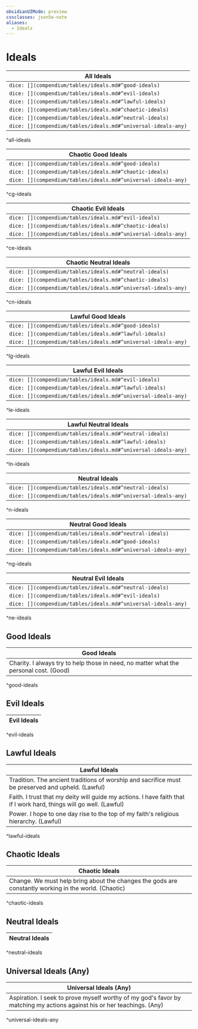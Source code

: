 ```yaml
---
obsidianUIMode: preview
cssclasses: json5e-note
aliases:
  - Ideals
---
```

# Ideals

| All Ideals |
|------------|
| `dice: [](compendium/tables/ideals.md#^good-ideals)`  |
| `dice: [](compendium/tables/ideals.md#^evil-ideals)`  |
| `dice: [](compendium/tables/ideals.md#^lawful-ideals)`  |
| `dice: [](compendium/tables/ideals.md#^chaotic-ideals)`  |
| `dice: [](compendium/tables/ideals.md#^neutral-ideals)`  |
| `dice: [](compendium/tables/ideals.md#^universal-ideals-any)`  |
^all-ideals

| Chaotic Good Ideals |
|------------|
| `dice: [](compendium/tables/ideals.md#^good-ideals)`  |
| `dice: [](compendium/tables/ideals.md#^chaotic-ideals)`  |
| `dice: [](compendium/tables/ideals.md#^universal-ideals-any)`  |
^cg-ideals

| Chaotic Evil Ideals |
|------------|
| `dice: [](compendium/tables/ideals.md#^evil-ideals)`  |
| `dice: [](compendium/tables/ideals.md#^chaotic-ideals)`  |
| `dice: [](compendium/tables/ideals.md#^universal-ideals-any)`  |
^ce-ideals

| Chaotic Neutral Ideals |
|------------|
| `dice: [](compendium/tables/ideals.md#^neutral-ideals)`  |
| `dice: [](compendium/tables/ideals.md#^chaotic-ideals)`  |
| `dice: [](compendium/tables/ideals.md#^universal-ideals-any)`  |
^cn-ideals

| Lawful Good Ideals |
|------------|
| `dice: [](compendium/tables/ideals.md#^good-ideals)`  |
| `dice: [](compendium/tables/ideals.md#^lawful-ideals)`  |
| `dice: [](compendium/tables/ideals.md#^universal-ideals-any)`  |
^lg-ideals

| Lawful Evil Ideals |
|------------|
| `dice: [](compendium/tables/ideals.md#^evil-ideals)`  |
| `dice: [](compendium/tables/ideals.md#^lawful-ideals)`  |
| `dice: [](compendium/tables/ideals.md#^universal-ideals-any)`  |
^le-ideals

| Lawful Neutral Ideals |
|------------|
| `dice: [](compendium/tables/ideals.md#^neutral-ideals)`  |
| `dice: [](compendium/tables/ideals.md#^lawful-ideals)`  |
| `dice: [](compendium/tables/ideals.md#^universal-ideals-any)`  |
^ln-ideals

| Neutral Ideals |
|------------|
| `dice: [](compendium/tables/ideals.md#^neutral-ideals)`  |
| `dice: [](compendium/tables/ideals.md#^universal-ideals-any)`  |
^n-ideals

| Neutral Good Ideals |
|------------|
| `dice: [](compendium/tables/ideals.md#^neutral-ideals)`  |
| `dice: [](compendium/tables/ideals.md#^good-ideals)`  |
| `dice: [](compendium/tables/ideals.md#^universal-ideals-any)`  |
^ng-ideals

| Neutral Evil Ideals |
|------------|
| `dice: [](compendium/tables/ideals.md#^neutral-ideals)`  |
| `dice: [](compendium/tables/ideals.md#^evil-ideals)`  |
| `dice: [](compendium/tables/ideals.md#^universal-ideals-any)`  |
^ne-ideals

## Good Ideals

| Good Ideals |
|-------------|
| Charity. I always try to help those in need, no matter what the personal cost. (Good) |
^good-ideals

## Evil Ideals

| Evil Ideals |
|-------------|
^evil-ideals

## Lawful Ideals

| Lawful Ideals |
|---------------|
| Tradition. The ancient traditions of worship and sacrifice must be preserved and upheld. (Lawful) |
| Faith. I trust that my deity will guide my actions. I have faith that if I work hard, things will go well. (Lawful) |
| Power. I hope to one day rise to the top of my faith's religious hierarchy. (Lawful) |
^lawful-ideals

## Chaotic Ideals

| Chaotic Ideals |
|----------------|
| Change. We must help bring about the changes the gods are constantly working in the world. (Chaotic) |
^chaotic-ideals

## Neutral Ideals

| Neutral Ideals |
|----------------|
^neutral-ideals

## Universal Ideals (Any)

| Universal Ideals (Any) |
|------------------------|
| Aspiration. I seek to prove myself worthy of my god's favor by matching my actions against his or her teachings. (Any) |
^universal-ideals-any